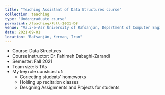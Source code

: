 ```yaml
---
title: "Teaching Assistant of Data Structures course"
collection: teaching
type: "Undergraduate course"
permalink: /teaching/Fall-2021-DS
venue: "Vali-e-Asr University of Rafsanjan, Department of Computer Engineering"
date: 2021-09-01
location: "Rafsanjān, Kerman, Iran"
---
```


- Course: Data Structures
- Course instructor: Dr. Fahimeh Dabaghi-Zarandi
- Semester: Fall 2021
- Team size: 5 TAs
- My key role consisted of:
  - Correcting students' homeworks
  - Holding up recitation classes
  - Designing Assignments and Projects for students
